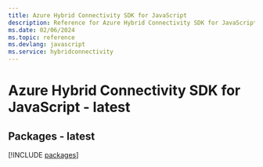 ```yaml
---
title: Azure Hybrid Connectivity SDK for JavaScript
description: Reference for Azure Hybrid Connectivity SDK for JavaScript
ms.date: 02/06/2024
ms.topic: reference
ms.devlang: javascript
ms.service: hybridconnectivity
---
```

# Azure Hybrid Connectivity SDK for JavaScript - latest
## Packages - latest
[!INCLUDE [packages](hybrid-connectivity-index.md)]